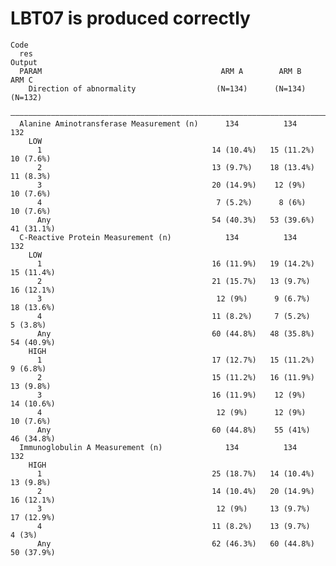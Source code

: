 # LBT07 is produced correctly

    Code
      res
    Output
      PARAM                                        ARM A        ARM B        ARM C   
        Direction of abnormality                  (N=134)      (N=134)      (N=132)  
      ———————————————————————————————————————————————————————————————————————————————
      Alanine Aminotransferase Measurement (n)      134          134          132    
        LOW                                                                          
          1                                      14 (10.4%)   15 (11.2%)   10 (7.6%) 
          2                                      13 (9.7%)    18 (13.4%)   11 (8.3%) 
          3                                      20 (14.9%)    12 (9%)     10 (7.6%) 
          4                                       7 (5.2%)      8 (6%)     10 (7.6%) 
          Any                                    54 (40.3%)   53 (39.6%)   41 (31.1%)
      C-Reactive Protein Measurement (n)            134          134          132    
        LOW                                                                          
          1                                      16 (11.9%)   19 (14.2%)   15 (11.4%)
          2                                      21 (15.7%)   13 (9.7%)    16 (12.1%)
          3                                       12 (9%)      9 (6.7%)    18 (13.6%)
          4                                      11 (8.2%)     7 (5.2%)     5 (3.8%) 
          Any                                    60 (44.8%)   48 (35.8%)   54 (40.9%)
        HIGH                                                                         
          1                                      17 (12.7%)   15 (11.2%)    9 (6.8%) 
          2                                      15 (11.2%)   16 (11.9%)   13 (9.8%) 
          3                                      16 (11.9%)    12 (9%)     14 (10.6%)
          4                                       12 (9%)      12 (9%)     10 (7.6%) 
          Any                                    60 (44.8%)    55 (41%)    46 (34.8%)
      Immunoglobulin A Measurement (n)              134          134          132    
        HIGH                                                                         
          1                                      25 (18.7%)   14 (10.4%)   13 (9.8%) 
          2                                      14 (10.4%)   20 (14.9%)   16 (12.1%)
          3                                       12 (9%)     13 (9.7%)    17 (12.9%)
          4                                      11 (8.2%)    13 (9.7%)      4 (3%)  
          Any                                    62 (46.3%)   60 (44.8%)   50 (37.9%)

